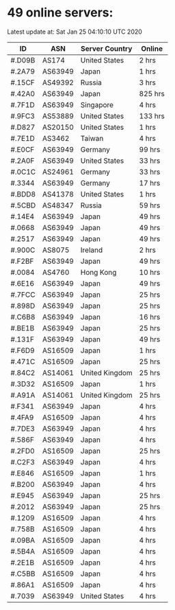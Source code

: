 # 49 online servers:

Latest update at: Sat Jan 25 04:10:10 UTC 2020

| ID | ASN | Server Country | Online |
| -- | --- | -------------- | ------ |
| #.D09B | AS174 | United States | 2 hrs |
| #.2A79 | AS63949 | Japan | 1 hrs |
| #.15CF | AS49392 | Russia | 3 hrs |
| #.42A0 | AS63949 | Japan | 825 hrs |
| #.7F1D | AS63949 | Singapore | 4 hrs |
| #.9FC3 | AS53889 | United States | 133 hrs |
| #.D827 | AS20150 | United States | 1 hrs |
| #.7E1D | AS3462 | Taiwan | 4 hrs |
| #.E0CF | AS63949 | Germany | 99 hrs |
| #.2A0F | AS63949 | United States | 33 hrs |
| #.0C1C | AS24961 | Germany | 33 hrs |
| #.3344 | AS63949 | Germany | 17 hrs |
| #.BDD8 | AS41378 | United States | 1 hrs |
| #.5CBD | AS48347 | Russia | 59 hrs |
| #.14E4 | AS63949 | Japan | 49 hrs |
| #.0668 | AS63949 | Japan | 49 hrs |
| #.2517 | AS63949 | Japan | 49 hrs |
| #.900C | AS8075 | Ireland | 2 hrs |
| #.F2BF | AS63949 | Japan | 49 hrs |
| #.0084 | AS4760 | Hong Kong | 10 hrs |
| #.6E16 | AS63949 | Japan | 49 hrs |
| #.7FCC | AS63949 | Japan | 25 hrs |
| #.898D | AS63949 | Japan | 25 hrs |
| #.C6B8 | AS63949 | Japan | 16 hrs |
| #.BE1B | AS63949 | Japan | 25 hrs |
| #.131F | AS63949 | Japan | 49 hrs |
| #.F6D9 | AS16509 | Japan | 1 hrs |
| #.471C | AS16509 | Japan | 25 hrs |
| #.84C2 | AS14061 | United Kingdom | 25 hrs |
| #.3D32 | AS16509 | Japan | 1 hrs |
| #.A91A | AS14061 | United Kingdom | 25 hrs |
| #.F341 | AS63949 | Japan | 4 hrs |
| #.4FA9 | AS16509 | Japan | 4 hrs |
| #.7DE3 | AS63949 | Japan | 4 hrs |
| #.586F | AS63949 | Japan | 4 hrs |
| #.2FD0 | AS16509 | Japan | 25 hrs |
| #.C2F3 | AS63949 | Japan | 4 hrs |
| #.E846 | AS16509 | Japan | 1 hrs |
| #.B200 | AS63949 | Japan | 4 hrs |
| #.E945 | AS63949 | Japan | 25 hrs |
| #.2012 | AS63949 | Japan | 25 hrs |
| #.1209 | AS16509 | Japan | 4 hrs |
| #.758B | AS16509 | Japan | 4 hrs |
| #.09BA | AS16509 | Japan | 4 hrs |
| #.5B4A | AS16509 | Japan | 4 hrs |
| #.2E1B | AS16509 | Japan | 4 hrs |
| #.C5BB | AS16509 | Japan | 4 hrs |
| #.86A1 | AS16509 | Japan | 4 hrs |
| #.7039 | AS63949 | United States | 4 hrs |

